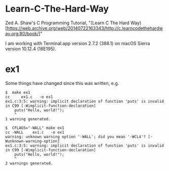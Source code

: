 # Learn-C-The-Hard-Way
Zed A. Shaw's C Programming Tutorial, "(Learn C The Hard Way)[https://web.archive.org/web/20140722163343/http://c.learncodethehardway.org:80/book/]"  

I am working with Terminal.app version 2.7.2 (388.1) on macOS Sierra version 10.12.4 (16E195).  

# ex1

Some things have changed since this was written, e.g.  
```
$  make ex1
cc     ex1.c   -o ex1
ex1.c:3:5: warning: implicit declaration of function 'puts' is invalid in C99 [-Wimplicit-function-declaration]
    puts("Hello, world!");
    ^
1 warning generated.
```
```
$  CFLAGS="-WALL" make ex1
cc -WALL    ex1.c   -o ex1
warning: unknown warning option '-WALL'; did you mean '-WCL4'? [-Wunknown-warning-option]
ex1.c:3:5: warning: implicit declaration of function 'puts' is invalid in C99 [-Wimplicit-function-declaration]
    puts("Hello, world!");
    ^
2 warnings generated.
```

